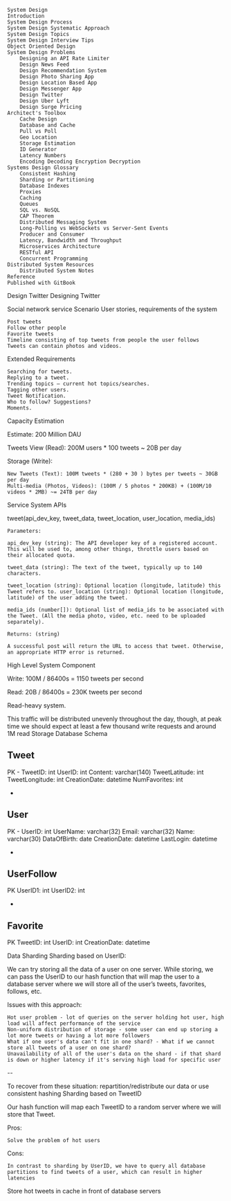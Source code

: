 

    System Design
    Introduction
    System Design Process
    System Design Systematic Approach
    System Design Topics
    System Design Interview Tips
    Object Oriented Design
    System Design Problems
        Designing an API Rate Limiter
        Design News Feed
        Design Recommendation System
        Design Photo Sharing App
        Design Location Based App
        Design Messenger App
        Design Twitter
        Design Uber Lyft
        Design Surge Pricing
    Architect's Toolbox
        Cache Design
        Database and Cache
        Pull vs Poll
        Geo Location
        Storage Estimation
        ID Generator
        Latency Numbers
        Encoding Decoding Encryption Decryption
    Systems Design Glossary
        Consistent Hashing
        Sharding or Partitioning
        Database Indexes
        Proxies
        Caching
        Queues
        SQL vs. NoSQL
        CAP Theorem
        Distributed Messaging System
        Long-Polling vs WebSockets vs Server-Sent Events
        Producer and Consumer
        Latency, Bandwidth and Throughput
        Microservices Architecture
        RESTful API
        Concurrent Programming
    Distributed System Resources
        Distributed System Notes
    Reference
    Published with GitBook

Design Twitter
Designing Twitter

Social network service
Scenario
User stories, requirements of the system

    Post tweets
    Follow other people
    Favorite tweets
    Timeline consisting of top tweets from people the user follows
    Tweets can contain photos and videos.

Extended Requirements

    Searching for tweets.
    Replying to a tweet.
    Trending topics – current hot topics/searches.
    Tagging other users.
    Tweet Notification.
    Who to follow? Suggestions?
    Moments.

Capacity Estimation

Estimate: 200 Million DAU

Tweets View (Read): 200M users * 100 tweets ~ 20B per day

Storage (Write):

    New Tweets (Text): 100M tweets * (280 + 30 ) bytes per tweets ~ 30GB per day
    Multi-media (Photos, Videos): (100M / 5 photos * 200KB) + (100M/10 videos * 2MB) ~= 24TB per day

Service
System APIs

tweet(api_dev_key, tweet_data, tweet_location, user_location, media_ids)

    Parameters:

    api_dev_key (string): The API developer key of a registered account. This will be used to, among other things, throttle users based on their allocated quota.

    tweet_data (string): The text of the tweet, typically up to 140 characters.

    tweet_location (string): Optional location (longitude, latitude) this Tweet refers to. user_location (string): Optional location (longitude, latitude) of the user adding the tweet.

    media_ids (number[]): Optional list of media_ids to be associated with the Tweet. (All the media photo, video, etc. need to be uploaded separately).

    Returns: (string)

    A successful post will return the URL to access that tweet. Otherwise, an appropriate HTTP error is returned.

High Level System Component

Write: 100M / 86400s = 1150 tweets per second

Read: 20B / 86400s = 230K tweets per second

Read-heavy system.

This traffic will be distributed unevenly throughout the day, though, at peak time we should expect at least a few thousand write requests and around 1M read
Storage
Database Schema

Tweet
---
PK - TweetID: int
    UserID: int
    Content: varchar(140)
    TweetLatitude: int
    TweetLongitude: int
    CreationDate: datetime
    NumFavorites: int

-

User
---
PK - UserID: int
    UserName: varchar(32)
    Email: varchar(32)
    Name: varchar(30)
    DataOfBirth: date
    CreationDate: datetime
    LastLogin: datetime

-

UserFollow
---
PK UserID1: int UserID2: int

-

Favorite
---
PK TweetID: int UserID: int
    CreationDate: datetime

Data Sharding
Sharding based on UserID:

We can try storing all the data of a user on one server. While storing, we can pass the UserID to our hash function that will map the user to a database server where we will store all of the user’s tweets, favorites, follows, etc.

Issues with this approach:

    Hot user problem - lot of queries on the server holding hot user, high load will affect performance of the service
    Non-uniform distribution of storage - some user can end up storing a lot more tweets or having a lot more followers
    What if one user's data can't fit in one shard? - What if we cannot store all tweets of a user on one shard?
    Unavailability of all of the user's data on the shard - if that shard is down or higher latency if it's serving high load for specific user

--

To recover from these situation: repartition/redistribute our data or use consistent hashing
Sharding based on TweetID

Our hash function will map each TweetID to a random server where we will store that Tweet.

Pros:

    Solve the problem of hot users

Cons:

    In contrast to sharding by UserID, we have to query all database partitions to find tweets of a user, which can result in higher latencies

Store hot tweets in cache in front of database servers








